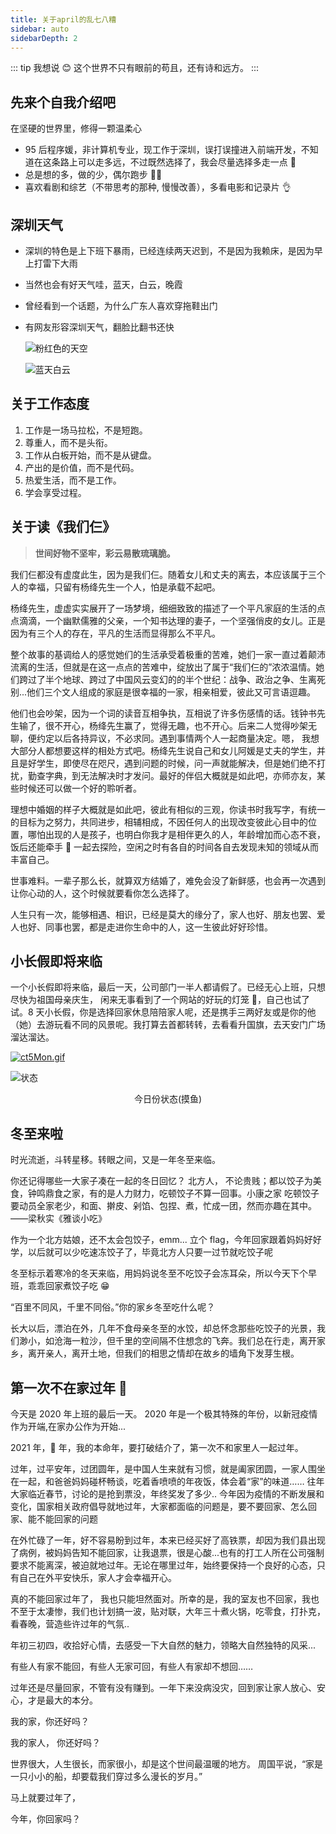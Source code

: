 ```yaml
---
title: 关于april的乱七八糟
sidebar: auto
sidebarDepth: 2
---
```


::: tip 我想说 😊
这个世界不只有眼前的苟且，还有诗和远方。
:::

## 先来个自我介绍吧

在坚硬的世界里，修得一颗温柔心

-   95 后程序媛，非计算机专业，现工作于深圳，误打误撞进入前端开发，不知道在这条路上可以走多远，不过既然选择了，我会尽量选择多走一点 💪
-   总是想的多，做的少，偶尔跑步 🏃‍♀️
-   喜欢看剧和综艺（不带思考的那种, 慢慢改善），多看电影和记录片 👌

## 深圳天气

-   深圳的特色是上下班下暴雨，已经连续两天迟到，不是因为我赖床，是因为早上打雷下大雨
-   当然也会有好天气哇，蓝天，白云，晚霞
-   曾经看到一个话题，为什么广东人喜欢穿拖鞋出门
-   有网友形容深圳天气，翻脸比翻书还快

    ![粉红色的天空](https://i.ibb.co/gZTsjJy/image.jpg)

    ![蓝天白云](https://i.ibb.co/18zSKmP/image.jpg)

## 关于工作态度

1. 工作是一场马拉松，不是短跑。
2. 尊重人，而不是头衔。
3. 工作从白板开始，而不是从键盘。
4. 产出的是价值，而不是代码。
5. 热爱生活，而不是工作。
6. 学会享受过程。

## 关于读《我们仨》

> **世间好物不坚牢，彩云易散琉璃脆。**

我们仨都没有虚度此生，因为是我们仨。随着女儿和丈夫的离去，本应该属于三个人的幸福，只留有杨绛先生一个人，怕是承载不起吧。

杨绛先生，虚虚实实展开了一场梦境，细细致致的描述了一个平凡家庭的生活的点点滴滴，一个幽默儒雅的父亲，一个知书达理的妻子，一个坚强俏皮的女儿。正是因为有三个人的存在，平凡的生活而显得那么不平凡。

整个故事的基调给人的感觉她们的生活承受着极重的苦难，她们一家一直过着颠沛流离的生活，但就是在这一点点的苦难中，绽放出了属于“我们仨的”浓浓温情。她们跨过了半个地球、跨过了中国风云变幻的的半个世纪：战争、政治之争、生离死别...他们三个文人组成的家庭是很幸福的一家，相亲相爱，彼此又可言语逗趣。

他们也会吵架，因为一个词的读音互相争执，互相说了许多伤感情的话。钱钟书先生输了，很不开心，杨绛先生赢了，觉得无趣，也不开心。后来二人觉得吵架无聊，便约定以后各持异议，不必求同。遇到事情两个人一起商量决定。嗯， 我想大部分人都想要这样的相处方式吧。杨绛先生说自己和女儿阿媛是丈夫的学生，并且是好学生，即使尽在咫尺，遇到问题的时候，问一声就能解决，但是她们绝不打扰，勤查字典，到无法解决时才发问。最好的伴侣大概就是如此吧，亦师亦友，某些时候还可以做一个好的聆听者。

理想中婚姻的样子大概就是如此吧，彼此有相似的三观，你读书时我写字，有统一的目标为之努力，共同进步，相辅相成，不因任何人的出现改变彼此心目中的位置，哪怕出现的人是孩子，也明白你我才是相伴更久的人，年龄增加而心态不衰，饭后还能牵手 👫 一起去探险，空闲之时有各自的时间各自去发现未知的领域从而丰富自己。

世事难料。一辈子那么长，就算双方结婚了，难免会没了新鲜感，也会再一次遇到让你心动的人，这个时候就要看你怎么选择了。

人生只有一次，能够相遇、相识，已经是莫大的缘分了，家人也好、朋友也罢、爱人也好、同事也罢，都是走进你生命中的人，这一生彼此好好珍惜。

## 小长假即将来临

一个小长假即将来临，最后一天，公司部门一半人都请假了。已经无心上班，只想尽快为祖国母亲庆生， 闲来无事看到了一个网站的好玩的灯笼 🏮，自己也试了试。8 天小长假，你是选择回家休息陪陪家人呢，还是携手三两好友或是你的他（她）去游玩看不同的风景呢。我打算去首都转转，去看看升国旗，去天安门广场溜达溜达。

[![ct5Mon.gif](https://z3.ax1x.com/2021/04/09/ct5Mon.gif)](https://imgtu.com/i/ct5Mon)

![状态](https://i.niupic.com/images/2020/09/30/8KHS.png)

<div align='center'>今日份状态(摸鱼)</div>

## 冬至来啦

时光流逝，斗转星移。转眼之间，又是一年冬至来临。

你还记得哪些一大家子凑在一起的冬日回忆？
北方人， 不论贵贱；都以饺子为美食，钟鸣鼎食之家，有的是人力财力，吃顿饺子不算一回事。小康之家
吃顿饺子要动员全家老少，和面、擀皮、剁馅、包捏、煮，忙成一团，然而亦趣在其中。 ——梁秋实《雅谈小吃》

作为一个北方姑娘，还不太会包饺子，emm...
立个 flag，今年回家跟着妈妈好好学，以后就可以少吃速冻饺子了，毕竟北方人只要一过节就吃饺子呢

冬至标示着寒冷的冬天来临，用妈妈说冬至不吃饺子会冻耳朵，所以今天下个早班，乖乖回家煮饺子吃 😁

“百里不同风，千里不同俗。”你的家乡冬至吃什么呢？

长大以后，漂泊在外，几年不食母亲冬至的水饺，却总怀念那些吃饺子的光景，我们渺小，如沧海一粒沙，但千里的空间隔不住想念的飞奔。我们总在行走，离开家乡，离开亲人，离开土地，但我们的相思之情却在故乡的墙角下发芽生根。

## 第一次不在家过年 🧨

今天是 2020 年上班的最后一天。
2020 年是一个极其特殊的年份，以新冠疫情作为开端,在家办公作为开始...

2021 年，🐂 年，我的本命年，要打破结介了，第一次不和家里人一起过年。

过年，过平安年，过团圆年，是中国人生来就有习惯，就是阖家团圆，一家人围坐在一起，和爸爸妈妈碰杯畅谈，吃着香喷喷的年夜饭，体会着“家”的味道……
往年大家临近春节，讨论的是抢到票没，年终奖发了多少..
今年因为疫情的不断发展和变化，国家相关政府倡导就地过年，大家都面临的问题是，要不要回家、怎么回家、能不能回家的问题

在外忙碌了一年，好不容易盼到过年，本来已经买好了高铁票，却因为我们县出现了病例，被妈妈告知不能回家，让我退票，很是心酸...也有的打工人所在公司强制要求不能离深，被迫就地过年。无论在哪里过年，始终要保持一个良好的心态，只有自己在外平安快乐，家人才会幸福开心。

真的不能回家过年了， 我也只能坦然面对。所幸的是，我的室友也不回家，我也不至于太凄惨，我们也计划搞一波，贴对联，大年三十煮火锅，吃零食，打扑克，看春晚，营造些许过年的气氛..

年初三初四，收拾好心情，去感受一下大自然的魅力，领略大自然独特的风采...

有些人有家不能回，有些人无家可回，有些人有家却不想回……

过年还是尽量回家，不管有没有赚到。一年下来没病没灾，回到家让家人放心、安心，才是最大的本分。

我的家，你还好吗？

我的家人， 你还好吗？

世界很大，人生很长，而家很小，却是这个世间最温暖的地方。 周国平说，“家是一只小小的船，却要载我们穿过多么漫长的岁月。”

马上就要过年了，

今年，你回家吗？
